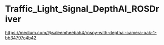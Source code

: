 # Traffic_Light_Signal_DepthAI_ROSDriver

https://medium.com/@saleemheebah4/rospy-with-depthai-camera-oak-1-bb34797c4b42
